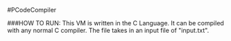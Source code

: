 #PCodeCompiler

###HOW TO RUN: 
This VM is written in the C Language. 
It can be compiled with any normal C compiler. 
The file takes in an input file of "input.txt". 
